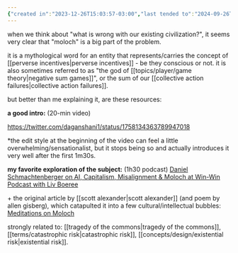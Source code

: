 ```yaml
---
{"created in":"2023-12-26T15:03:57-03:00","last tended to":"2024-09-26T15:22:37-03:00","aliases":["molochian"],"tags":["🌿","metacrisis","architect","concept"],"relevancescore":96,"dg-publish":true,"notestage":["🌿"],"created":"2023-12-26T15:03:57.585-03:00","updated":"2025-05-20T17:38:43.831-03:00","permalink":"/concepts/design/moloch/","dgPassFrontmatter":true}
---
```


when we think about "what is wrong with our existing civilization?", it seems very clear that "moloch" is a big part of the problem.

it is a mythological word for an entity that represents/carries the concept of [[perverse incentives\|perverse incentives]] - be they conscious or not. it is also sometimes referred to as "the god of [[topics/player/game theory\|negative sum games]]", or the sum of our [[collective action failures\|collective action failures]].

but better than me explaining it, are these resources:

**a good intro:** (20-min video)

https://twitter.com/daganshani1/status/1758134363789947018

\*the edit style at the beginning of the video can feel a little overwhelming/sensationalist, but it stops being so and actually introduces it very well after the first 1m30s.

**my favorite exploration of the subject:** (1h30 podcast)
[Daniel Schmachtenberger on AI, Capitalism, Misalignment & Moloch at Win-Win Podcast with Liv Boeree](https://www.youtube.com/watch?v=KCSsKV5F4xc&list=PLj8H7uBaUwDvd18QrEPugPMD5Z6Y0W-vB&index=5)

\+ the original article by [[scott alexander\|scott alexander]] (and poem by allen gisberg), which catapulted it into a few cultural/intellectual bubbles: [Meditations on Moloch](https://slatestarcodex.com/2014/07/30/meditations-on-moloch/)

strongly related to: [[tragedy of the commons\|tragedy of the commons]], [[terms/catastrophic risk\|catastrophic risk]], [[concepts/design/existential risk\|existential risk]].